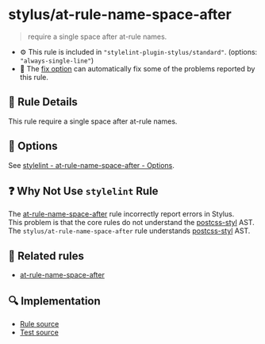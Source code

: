 # stylus/at-rule-name-space-after

> require a single space after at-rule names.

- :gear: This rule is included in `"stylelint-plugin-stylus/standard"`. (options: `"always-single-line"`)
- :wrench: The [fix option](https://stylelint.io/user-guide/usage/options#fix) can automatically fix some of the problems reported by this rule.

## :book: Rule Details

This rule require a single space after at-rule names.

## :wrench: Options

See [stylelint - at-rule-name-space-after - Options](https://stylelint.io/user-guide/rules/at-rule-name-space-after#options).

## :question: Why Not Use `stylelint` Rule

The [at-rule-name-space-after] rule incorrectly report errors in Stylus.  
This problem is that the core rules do not understand the [postcss-styl] AST.  
The `stylus/at-rule-name-space-after` rule understands [postcss-styl] AST.

## :couple: Related rules

- [at-rule-name-space-after]

[at-rule-name-space-after]: https://stylelint.io/user-guide/rules/at-rule-name-space-after
[postcss-styl]: https://github.com/stylus/postcss-styl

## :mag: Implementation

- [Rule source](https://github.com/stylus/stylelint-plugin-stylus/blob/main/lib/rules/at-rule-name-space-after.js)
- [Test source](https://github.com/stylus/stylelint-plugin-stylus/blob/main/tests/lib/rules/at-rule-name-space-after.js)
